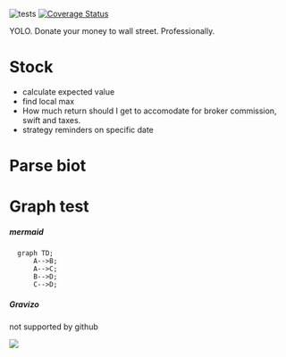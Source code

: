 
![tests](https://github.com/tsh/market-analyzer/actions/workflows/python-app.yml/badge.svg)
[![Coverage Status](https://coveralls.io/repos/github/tsh/market-analyzer/badge.svg?branch=master)](https://coveralls.io/github/tsh/market-analyzer?branch=master)

YOLO. Donate your money to wall street. Professionally.

# Stock
- calculate expected value
- find local max
- How much return should I get to accomodate for broker commission, swift and taxes.
- strategy reminders on specific date

# Parse biot

# Graph test    


##### mermaid
```mermaid
  graph TD;
      A-->B;
      A-->C;
      B-->D;
      C-->D;
```

##### Gravizo  
not supported by github

<img src='https://g.gravizo.com/svg?
 digraph G {
   main -> parse -> execute;
 }
'/>

